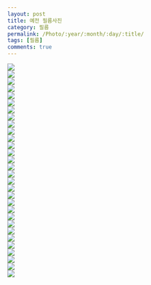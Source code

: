 ```yaml
---
layout: post
title: 예전 필름사진
category: 필름
permalink: /Photo/:year/:month/:day/:title/
tags: [필름]
comments: true
---
```


<img src="https://github.com/developersoom/developersoom.github.io/blob/master/assets/phototaken/4/bridge.JPG?raw=true" style="max-width: 100%; height: auto;"> <br>
<img src="https://github.com/developersoom/developersoom.github.io/blob/master/assets/phototaken/4/broom.JPG?raw=true" style="max-width: 100%; height: auto;"> <br>
<img src="https://github.com/developersoom/developersoom.github.io/blob/master/assets/phototaken/4/butterfly.JPG?raw=true" style="max-width: 100%; height: auto;"> <br>
<img src="https://github.com/developersoom/developersoom.github.io/blob/master/assets/phototaken/4/cat.JPG?raw=true" style="max-width: 100%; height: auto;"> <br>
<img src="https://github.com/developersoom/developersoom.github.io/blob/master/assets/phototaken/4/cat1.JPG?raw=true" style="max-width: 100%; height: auto;"> <br>
<img src="https://github.com/developersoom/developersoom.github.io/blob/master/assets/phototaken/4/cat2.JPG?raw=true" style="max-width: 100%; height: auto;"> <br>
<img src="https://github.com/developersoom/developersoom.github.io/blob/master/assets/phototaken/4/cat3.JPG?raw=true" style="max-width: 100%; height: auto;"> <br>
<img src="https://github.com/developersoom/developersoom.github.io/blob/master/assets/phototaken/4/child.JPG?raw=true" style="max-width: 100%; height: auto;"> <br>
<img src="https://github.com/developersoom/developersoom.github.io/blob/master/assets/phototaken/4/cloud.JPG?raw=true" style="max-width: 100%; height: auto;"> <br>
<img src="https://github.com/developersoom/developersoom.github.io/blob/master/assets/phototaken/4/crab.JPG?raw=true" style="max-width: 100%; height: auto;"> <br>
<img src="https://github.com/developersoom/developersoom.github.io/blob/master/assets/phototaken/4/cross.JPG?raw=true" style="max-width: 100%; height: auto;"> <br>
<img src="https://github.com/developersoom/developersoom.github.io/blob/master/assets/phototaken/4/drummer.JPG?raw=true" style="max-width: 100%; height: auto;"> <br>
<img src="https://github.com/developersoom/developersoom.github.io/blob/master/assets/phototaken/4/drummer2.JPG?raw=true" style="max-width: 100%; height: auto;"> <br>
<img src="https://github.com/developersoom/developersoom.github.io/blob/master/assets/phototaken/4/findMe.JPG?raw=true" style="max-width: 100%; height: auto;"> <br>
<img src="https://github.com/developersoom/developersoom.github.io/blob/master/assets/phototaken/4/fire.JPG?raw=true" style="max-width: 100%; height: auto;"> <br>
<img src="https://github.com/developersoom/developersoom.github.io/blob/master/assets/phototaken/4/grannyHat.JPG?raw=true" style="max-width: 100%; height: auto;"> <br>
<img src="https://github.com/developersoom/developersoom.github.io/blob/master/assets/phototaken/4/looking.JPG?raw=true" style="max-width: 100%; height: auto;"> <br>
<img src="https://github.com/developersoom/developersoom.github.io/blob/master/assets/phototaken/4/momWithMom.JPG?raw=true" style="max-width: 100%; height: auto;"> <br>
<img src="https://github.com/developersoom/developersoom.github.io/blob/master/assets/phototaken/4/palace.JPG?raw=true" style="max-width: 100%; height: auto;"> <br>
<img src="https://github.com/developersoom/developersoom.github.io/blob/master/assets/phototaken/4/palace2.JPG?raw=true" style="max-width: 100%; height: auto;"> <br>
<img src="https://github.com/developersoom/developersoom.github.io/blob/master/assets/phototaken/4/pins.JPG?raw=true" style="max-width: 100%; height: auto;"> <br>
<img src="https://github.com/developersoom/developersoom.github.io/blob/master/assets/phototaken/4/raindrop.JPG?raw=true" style="max-width: 100%; height: auto;"> <br>
<img src="https://github.com/developersoom/developersoom.github.io/blob/master/assets/phototaken/4/road.JPG?raw=true" style="max-width: 100%; height: auto;"> <br>
<img src="https://github.com/developersoom/developersoom.github.io/blob/master/assets/phototaken/4/sky.JPG?raw=true" style="max-width: 100%; height: auto;"> <br>
<img src="https://github.com/developersoom/developersoom.github.io/blob/master/assets/phototaken/4/squid.JPG?raw=true" style="max-width: 100%; height: auto;"> <br>
<img src="https://github.com/developersoom/developersoom.github.io/blob/master/assets/phototaken/4/squid.JPG?raw=true" style="max-width: 100%; height: auto;"> <br>
<img src="https://github.com/developersoom/developersoom.github.io/blob/master/assets/phototaken/4/sunset.JPG?raw=true" style="max-width: 100%; height: auto;"> <br>
<img src="https://github.com/developersoom/developersoom.github.io/blob/master/assets/phototaken/4/windChime.JPG?raw=true" style="max-width: 100%; height: auto;"> <br>
<img src="https://github.com/developersoom/developersoom.github.io/blob/master/assets/phototaken/4/youngDuck.JPG?raw=true" style="max-width: 100%; height: auto;"> <br>
<img src="https://github.com/developersoom/developersoom.github.io/blob/master/assets/phototaken/4/youngDuck2.JPG?raw=true" style="max-width: 100%; height: auto;"> <br>